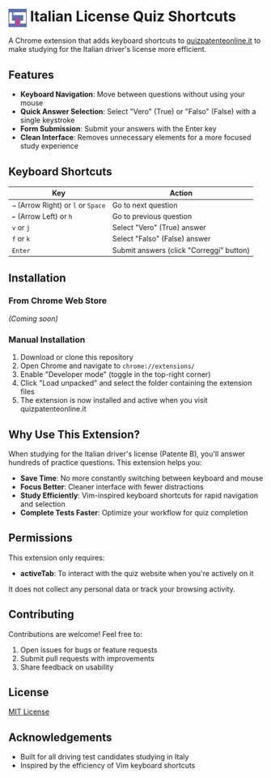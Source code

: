 # <img src="icon.png" width="36" style="vertical-align: middle;"> Italian License Quiz Shortcuts



A Chrome extension that adds keyboard shortcuts to [quizpatenteonline.it](https://www.quizpatenteonline.it/) to make studying for the Italian driver's license more efficient.

## Features

- **Keyboard Navigation**: Move between questions without using your mouse
- **Quick Answer Selection**: Select "Vero" (True) or "Falso" (False) with a single keystroke
- **Form Submission**: Submit your answers with the Enter key
- **Clean Interface**: Removes unnecessary elements for a more focused study experience

## Keyboard Shortcuts

| Key                     | Action                      |
|-------------------------|----------------------------|
| `→` (Arrow Right) or `l` or `Space` | Go to next question          |
| `←` (Arrow Left) or `h` | Go to previous question      |
| `v` or `j`              | Select "Vero" (True) answer  |
| `f` or `k`              | Select "Falso" (False) answer |
| `Enter`                 | Submit answers (click "Correggi" button) |

## Installation

### From Chrome Web Store
*(Coming soon)*

### Manual Installation
1. Download or clone this repository
2. Open Chrome and navigate to `chrome://extensions/`
3. Enable "Developer mode" (toggle in the top-right corner)
4. Click "Load unpacked" and select the folder containing the extension files
5. The extension is now installed and active when you visit quizpatenteonline.it

## Why Use This Extension?

When studying for the Italian driver's license (Patente B), you'll answer hundreds of practice questions. This extension helps you:

- **Save Time**: No more constantly switching between keyboard and mouse
- **Focus Better**: Cleaner interface with fewer distractions
- **Study Efficiently**: Vim-inspired keyboard shortcuts for rapid navigation and selection
- **Complete Tests Faster**: Optimize your workflow for quiz completion

## Permissions

This extension only requires:
- **activeTab**: To interact with the quiz website when you're actively on it

It does not collect any personal data or track your browsing activity.

## Contributing

Contributions are welcome! Feel free to:
1. Open issues for bugs or feature requests
2. Submit pull requests with improvements
3. Share feedback on usability

## License

[MIT License](LICENSE)

## Acknowledgements

- Built for all driving test candidates studying in Italy
- Inspired by the efficiency of Vim keyboard shortcuts
